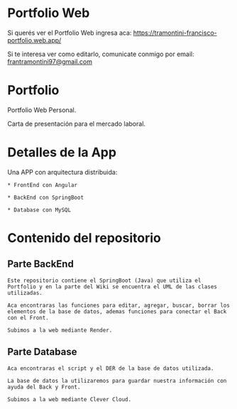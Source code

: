 # Portfolio Web

  Si querés ver el Portfolio Web ingresa aca: https://tramontini-francisco-portfolio.web.app/
  
  Si te interesa ver como editarlo, comunicate conmigo por email: frantramontini97@gmail.com

# Portfolio

  Portfolio Web Personal. 
  
  Carta de presentación para el mercado laboral.

# Detalles de la App

  Una APP con arquitectura distribuida:

    * FrontEnd con Angular
  
    * BackEnd con SpringBoot
  
    * Database con MySQL 
  
# Contenido del repositorio

  ## Parte BackEnd
  
    Este repositorio contiene el SpringBoot (Java) que utiliza el Portfolio y en la parte del Wiki se encuentra el UML de las clases utilizadas.
    
    Aca encontraras las funciones para editar, agregar, buscar, borrar los elementos de la base de datos, ademas funciones para conectar el Back 
    con el Front.
    
    Subimos a la web mediante Render.
  
  ## Parte Database
  
    Aca encontraras el script y el DER de la base de datos utilizada.
    
    La base de datos la utilizaremos para guardar nuestra información con ayuda del Back y Front.
    
    Subimos a la web mediante Clever Cloud.
